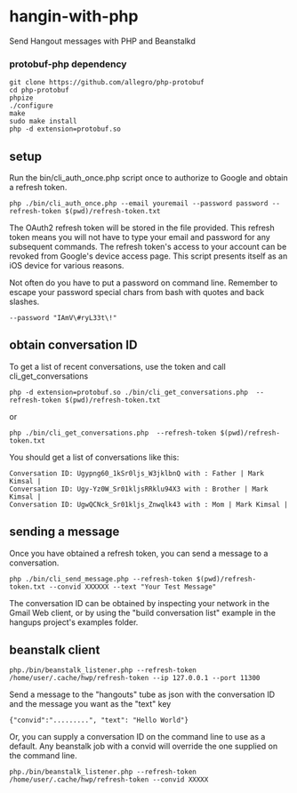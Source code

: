 # hangin-with-php
Send Hangout messages with PHP and Beanstalkd

### protobuf-php dependency

    git clone https://github.com/allegro/php-protobuf
	cd php-protobuf
	phpize
	./configure
	make
	sudo make install
	php -d extension=protobuf.so

## setup

Run the bin/cli_auth_once.php script once to authorize to Google and obtain a refresh token.
```
php ./bin/cli_auth_once.php --email youremail --password password --refresh-token $(pwd)/refresh-token.txt
```

The OAuth2 refresh token will be stored in the file provided.  This refresh token means you will not have to type
your email and password for any subsequent commands.  The refresh token's access to your account can be revoked 
from Google's device access page.  This script presents itself as an iOS device for various reasons.

Not often do you have to put a password on command line.  Remember to escape your password special chars from bash
with quotes and back slashes.

    --password "IAmV\#ryL33t\!"


## obtain conversation ID

To get a list of recent conversations, use the token and call cli\_get\_conversations

```
php -d extension=protobuf.so ./bin/cli_get_conversations.php  --refresh-token $(pwd)/refresh-token.txt
```
or
```
php ./bin/cli_get_conversations.php  --refresh-token $(pwd)/refresh-token.txt
```

You should get a list of conversations like this:

```
Conversation ID: Ugypng60_1kSr0ljs_W3jklbnQ with : Father | Mark Kimsal | 
Conversation ID: Ugy-Yz0W_Sr01kljsRRklu94X3 with : Brother | Mark Kimsal | 
Conversation ID: UgwQCNck_Sr01kljs_Znwqlk43 with : Mom | Mark Kimsal | 

```

## sending a message

Once you have obtained a refresh token, you can send a message to a conversation.

```
php ./bin/cli_send_message.php --refresh-token $(pwd)/refresh-token.txt --convid XXXXXX --text "Your Test Message"
```

The conversation ID can be obtained by inspecting your network in the Gmail Web client, or by using the "build conversation list"
example in the hangups project's examples folder.


## beanstalk client

```
php./bin/beanstalk_listener.php --refresh-token /home/user/.cache/hwp/refresh-token --ip 127.0.0.1 --port 11300
```

Send a message to the "hangouts" tube as json with the conversation ID and the message you want as the "text" key

```
{"convid":".........", "text": "Hello World"}
```

Or,  you can supply a conversation ID on the command line to use as a default.  Any beanstalk job with a convid will override the one supplied
on the command line.

```
php./bin/beanstalk_listener.php --refresh-token /home/user/.cache/hwp/refresh-token --convid XXXXX
```
